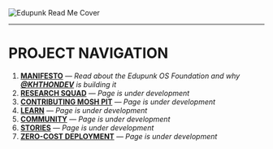 <img src="assets/doc-images/edupunk-os-readme@2x.png" srcset="assets/doc-images/edupunk-os-readme@1x.png 1x, assets/doc-images/edupunk-os-readme@2x.png 2x" alt="Edupunk Read Me Cover">

---

# PROJECT NAVIGATION

1. **[MANIFESTO](docs/main/MANIFESTO.md)** _— Read about the Edupunk OS Foundation and why **[@KHTHONDEV](https://github.com/khthondev)** is building it_
2. **[RESEARCH SQUAD](docs/research/RESEARCH.md)** _— Page is under development_
3. **[CONTRIBUTING MOSH PIT](docs/main/CONTRIBUTING.md)** _— Page is under development_
4. **[LEARN](docs/learn/LEARN.md)** _— Page is under development_
5. **[COMMUNITY](docs/main/COMMUNITY.md)** _— Page is under development_
6. **[STORIES](docs/stories/STORIES.md)** _— Page is under development_
7. **[ZERO-COST DEPLOYMENT](docs/deploy/ZERO-COST-DEPLOY.md)** _— Page is under development_
<!-- 8. **[License](LICENSE.md)**
9. **[Changelog](CHANGELOG.md)**
10. **[Roadmap](ROADMAP.md)** -->